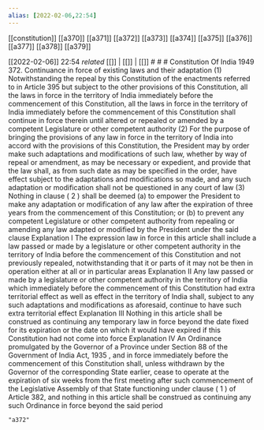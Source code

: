 ```yaml
---
alias: [2022-02-06,22:54]
---
```

[[constitution]] [[a370]] [[a371]] [[a372]] [[a373]] [[a374]] [[a375]] [[a376]] [[a377]] [[a378]] [[a379]]

[[2022-02-06]] 22:54 _related_ [[]] | [[]] | [[]] # # #
Constitution Of India 1949
372. Continuance in force of existing laws and their adaptation
(1) Notwithstanding the repeal by this Constitution of the enactments referred to in Article 395 but subject to the other provisions of this Constitution, all the laws in force in the territory of India immediately before the commencement of this Constitution, all the laws in force in the territory of India immediately before the commencement of this Constitution shall continue in force therein until altered or repealed or amended by a competent Legislature or other competent authority
(2) For the purpose of bringing the provisions of any law in force in the territory of India into accord with the provisions of this Constitution, the President may by order make such adaptations and modifications of such law, whether by way of repeal or amendment, as may be necessary or expedient, and provide that the law shall, as from such date as may be specified in the order, have effect subject to the adaptations and modifications so made, and any such adaptation or modification shall not be questioned in any court of law
(3) Nothing in clause ( 2 ) shall be deemed
(a) to empower the President to make any adaptation or modification of any law after the expiration of three years from the commencement of this Constitution; or
(b) to prevent any competent Legislature or other competent authority from repealing or amending any law adapted or modified by the President under the said clause Explanation I The expression law in force in this article shall include a law passed or made by a legislature or other competent authority in the territory of India before the commencement of this Constitution and not previously repealed, notwithstanding that it or parts of it may not be then in operation either at all or in particular areas Explanation II Any law passed or made by a legislature or other competent authority in the territory of India which immediately before the commencement of this Constitution had extra territorial effect as well as effect in the territory of India shall, subject to any such adaptations and modifications as aforesaid, continue to have such extra territorial effect Explanation III Nothing in this article shall be construed as continuing any temporary law in force beyond the date fixed for its expiration or the date on which it would have expired if this Constitution had not come into force Explanation IV An Ordinance promulgated by the Governor of a Province under Section 88 of the Government of India Act, 1935 , and in force immediately before the commencement of this Constitution shall, unless withdrawn by the Governor of the corresponding State earlier, cease to operate at the expiration of six weeks from the first meeting after such commencement of the Legislative Assembly of that State functioning under clause ( 1 ) of Article 382, and nothing in this article shall be construed as continuing any such Ordinance in force beyond the said period

```query
"a372"
```
